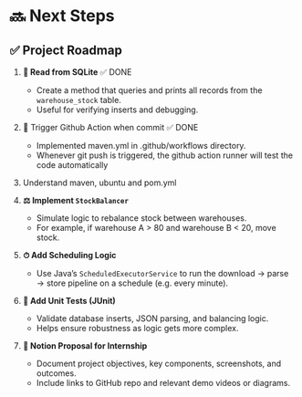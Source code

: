 # 🔜 Next Steps

## ✅ Project Roadmap

1. **🧾 Read from SQLite** ✅ DONE
   - Create a method that queries and prints all records from the `warehouse_stock` table.
   - Useful for verifying inserts and debugging.

2. 🧾 Trigger Github Action when commit ✅ DONE
   - Implemented maven.yml in .github/workflows directory.
   - Whenever git push is triggered, the github action runner will test the code automatically

3.   Understand maven, ubuntu and pom.yml

4. **⚖️ Implement `StockBalancer`**
   - Simulate logic to rebalance stock between warehouses.
   - For example, if warehouse A > 80 and warehouse B < 20, move stock.

5. **⏱ Add Scheduling Logic**
   - Use Java’s `ScheduledExecutorService` to run the download → parse → store pipeline on a schedule (e.g. every minute).

6. **🧪 Add Unit Tests (JUnit)**
   - Validate database inserts, JSON parsing, and balancing logic.
   - Helps ensure robustness as logic gets more complex.

7. **📘 Notion Proposal for Internship**
   - Document project objectives, key components, screenshots, and outcomes.
   - Include links to GitHub repo and relevant demo videos or diagrams.
